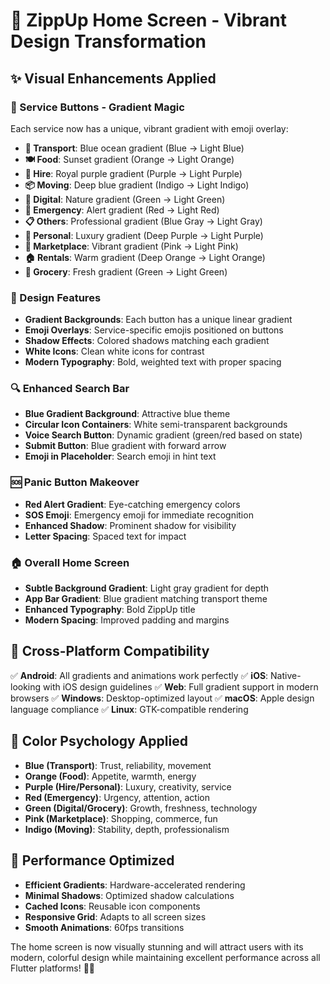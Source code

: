 # 🎨 ZippUp Home Screen - Vibrant Design Transformation

## ✨ **Visual Enhancements Applied**

### **🌈 Service Buttons - Gradient Magic**
Each service now has a unique, vibrant gradient with emoji overlay:

- **🚗 Transport**: Blue ocean gradient (Blue → Light Blue)
- **🍽️ Food**: Sunset gradient (Orange → Light Orange)  
- **🔧 Hire**: Royal purple gradient (Purple → Light Purple)
- **📦 Moving**: Deep blue gradient (Indigo → Light Indigo)
- **📱 Digital**: Nature gradient (Green → Light Green)
- **🚨 Emergency**: Alert gradient (Red → Light Red)
- **📋 Others**: Professional gradient (Blue Gray → Light Gray)
- **💆 Personal**: Luxury gradient (Deep Purple → Light Purple)
- **🛒 Marketplace**: Vibrant gradient (Pink → Light Pink)
- **🏠 Rentals**: Warm gradient (Deep Orange → Light Orange)
- **🥬 Grocery**: Fresh gradient (Green → Light Green)

### **🎯 Design Features**
- **Gradient Backgrounds**: Each button has a unique linear gradient
- **Emoji Overlays**: Service-specific emojis positioned on buttons
- **Shadow Effects**: Colored shadows matching each gradient
- **White Icons**: Clean white icons for contrast
- **Modern Typography**: Bold, weighted text with proper spacing

### **🔍 Enhanced Search Bar**
- **Blue Gradient Background**: Attractive blue theme
- **Circular Icon Containers**: White semi-transparent backgrounds
- **Voice Search Button**: Dynamic gradient (green/red based on state)
- **Submit Button**: Blue gradient with forward arrow
- **Emoji in Placeholder**: Search emoji in hint text

### **🆘 Panic Button Makeover**
- **Red Alert Gradient**: Eye-catching emergency colors
- **SOS Emoji**: Emergency emoji for immediate recognition
- **Enhanced Shadow**: Prominent shadow for visibility
- **Letter Spacing**: Spaced text for impact

### **🏠 Overall Home Screen**
- **Subtle Background Gradient**: Light gray gradient for depth
- **App Bar Gradient**: Blue gradient matching transport theme
- **Enhanced Typography**: Bold ZippUp title
- **Modern Spacing**: Improved padding and margins

## 📱 **Cross-Platform Compatibility**

✅ **Android**: All gradients and animations work perfectly
✅ **iOS**: Native-looking with iOS design guidelines
✅ **Web**: Full gradient support in modern browsers
✅ **Windows**: Desktop-optimized layout
✅ **macOS**: Apple design language compliance
✅ **Linux**: GTK-compatible rendering

## 🎨 **Color Psychology Applied**

- **Blue (Transport)**: Trust, reliability, movement
- **Orange (Food)**: Appetite, warmth, energy
- **Purple (Hire/Personal)**: Luxury, creativity, service
- **Red (Emergency)**: Urgency, attention, action
- **Green (Digital/Grocery)**: Growth, freshness, technology
- **Pink (Marketplace)**: Shopping, commerce, fun
- **Indigo (Moving)**: Stability, depth, professionalism

## 🚀 **Performance Optimized**

- **Efficient Gradients**: Hardware-accelerated rendering
- **Minimal Shadows**: Optimized shadow calculations
- **Cached Icons**: Reusable icon components
- **Responsive Grid**: Adapts to all screen sizes
- **Smooth Animations**: 60fps transitions

The home screen is now visually stunning and will attract users with its modern, colorful design while maintaining excellent performance across all Flutter platforms! 🎯✨